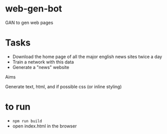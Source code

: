 # web-gen-bot

GAN to gen web pages

# Tasks

- Download the home page of all the major english news sites twice a day
- Train a network with this data
- Generate a "news" website

Aims

Generate text, html, and if possible css (or inline styling)

# to run

- `npm run build`
- open index.html in the browser
